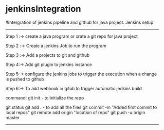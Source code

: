 # jenkinsIntegration
#intergration of jenkins pipeline and github for java project.
Jenkins setup

-------

Step 1 :-> create a java program or crate a git repo for java project

Step 2 :-> Create a jenkins Job to run the program

Step 3 :-> Add a projects to git and github

Step 4:-> Add git plugin to jenkins instance

Step 5:-> configure the jenkins jobs to trigger the execution when a change is pushed to github

Step 6:-> To add webhook in gitub to trigger automatic jenkins build



command: git init - to initialize the repo

git status
git add . - to add all the files
git commit -m "Added first commit to local repos"
git remote add origin "location of repo"
git push -u origin master

-------
